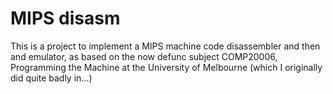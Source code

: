 MIPS disasm
===========

This is a project to implement a MIPS machine code disassembler and then
and emulator, as based on the now defunc subject COMP20006, Programming the
Machine at the University of Melbourne (which I originally did quite
badly in...)
